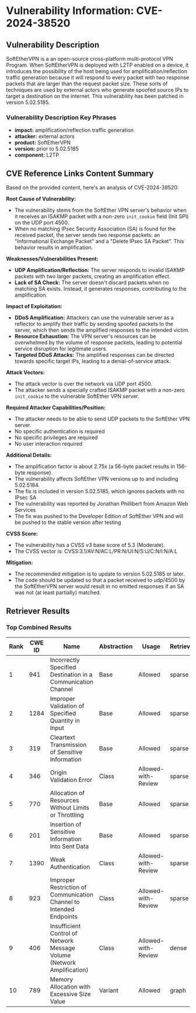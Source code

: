 # Vulnerability Information: CVE-2024-38520

## Vulnerability Description
SoftEtherVPN is a an open-source cross-platform multi-protocol VPN Program. When SoftEtherVPN is deployed with L2TP enabled on a device, it introduces the possibility of the host being used for amplification/reflection traffic generation because it will respond to every packet with two response packets that are larger than the request packet size. These sorts of techniques are used by external actors who generate spoofed source IPs to target a destination on the internet. This vulnerability has been patched in version 5.02.5185.

### Vulnerability Description Key Phrases
- **impact:** amplification/reflection traffic generation
- **attacker:** external actors
- **product:** SoftEtherVPN
- **version:** prior to 5.02.5185
- **component:** L2TP

## CVE Reference Links Content Summary
Based on the provided content, here's an analysis of CVE-2024-38520:

**Root Cause of Vulnerability:**
- The vulnerability stems from the SoftEther VPN server's behavior when it receives an ISAKMP packet with a non-zero `init_cookie` field (Init SPI) on the UDP port 4500.
- When no matching IPsec Security Association (SA) is found for the received packet, the server sends two response packets: an "Informational Exchange Packet" and a "Delete IPsec SA Packet". This behavior results in amplification.

**Weaknesses/Vulnerabilities Present:**
- **UDP Amplification/Reflection:** The server responds to invalid ISAKMP packets with two larger packets, creating an amplification effect.
- **Lack of SA Check:** The server doesn't discard packets when no matching SA exists. Instead, it generates responses, contributing to the amplification.

**Impact of Exploitation:**
- **DDoS Amplification:** Attackers can use the vulnerable server as a reflector to amplify their traffic by sending spoofed packets to the server, which then sends the amplified responses to the intended victim.
- **Resource Exhaustion:** The VPN server's resources can be overwhelmed by the volume of response packets, leading to potential service disruption for legitimate users.
- **Targeted DDoS Attacks:** The amplified responses can be directed towards specific target IPs, leading to a denial-of-service attack.

**Attack Vectors:**
- The attack vector is over the network via UDP port 4500.
- The attacker sends a specially crafted ISAKMP packet with a non-zero `init_cookie` to the vulnerable SoftEther VPN server.

**Required Attacker Capabilities/Position:**
- The attacker needs to be able to send UDP packets to the SoftEther VPN server.
- No specific authentication is required
- No specific privileges are required
- No user interaction required

**Additional Details:**
- The amplification factor is about 2.75x (a 56-byte packet results in 156-byte response).
- The vulnerability affects SoftEther VPN versions up to and including 5.02.5184.
- The fix is included in version 5.02.5185, which ignores packets with no IPsec SA
- The vulnerability was reported by Jonathan Phillibert from Amazon Web Services
- The fix was pushed to the Developer Edition of SoftEther VPN and will be pushed to the stable version after testing

**CVSS Score:**
- The vulnerability has a CVSS v3 base score of 5.3 (Moderate).
- The CVSS vector is: CVSS:3.1/AV:N/AC:L/PR:N/UI:N/S:U/C:N/I:N/A:L

**Mitigation:**
- The recommended mitigation is to update to version 5.02.5185 or later.
- The code should be updated so that a packet received to udp/4500 by the SoftEtherVPN server would result in no emitted responses if an SA was not (at least partially) matched.

## Retriever Results

### Top Combined Results

| Rank | CWE ID | Name | Abstraction | Usage  | Retrievers | Individual Scores |
|------|--------|------|-------------|-------|------------|-------------------|
| 1 | 941 | Incorrectly Specified Destination in a Communication Channel | Base | Allowed | sparse | 0.161 |
| 2 | 1284 | Improper Validation of Specified Quantity in Input | Base | Allowed | sparse | 0.147 |
| 3 | 319 | Cleartext Transmission of Sensitive Information | Base | Allowed | sparse | 0.146 |
| 4 | 346 | Origin Validation Error | Class | Allowed-with-Review | sparse | 0.144 |
| 5 | 770 | Allocation of Resources Without Limits or Throttling | Base | Allowed | sparse | 0.144 |
| 6 | 201 | Insertion of Sensitive Information Into Sent Data | Base | Allowed | sparse | 0.144 |
| 7 | 1390 | Weak Authentication | Class | Allowed-with-Review | sparse | 0.141 |
| 8 | 923 | Improper Restriction of Communication Channel to Intended Endpoints | Class | Allowed-with-Review | sparse | 0.136 |
| 9 | 406 | Insufficient Control of Network Message Volume (Network Amplification) | Class | Allowed-with-Review | dense | 0.424 |
| 10 | 789 | Memory Allocation with Excessive Size Value | Variant | Allowed | graph | 0.003 |

